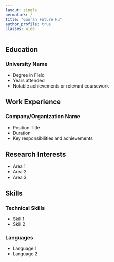 ```yaml
---
layout: single
permalink: /
title: "Guoran Future Hu"
author_profile: true
classes: wide
---
```


## Education
### University Name
- Degree in Field
- Years attended
- Notable achievements or relevant coursework

## Work Experience
### Company/Organization Name
- Position Title
- Duration
- Key responsibilities and achievements

## Research Interests
- Area 1
- Area 2
- Area 3

## Skills
### Technical Skills
- Skill 1
- Skill 2

### Languages
- Language 1
- Language 2 